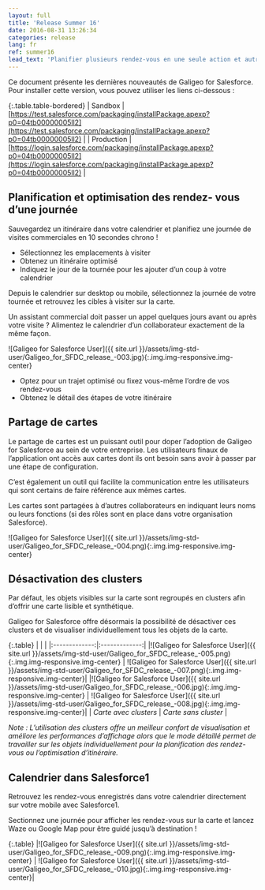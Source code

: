 ```yaml
---
layout: full
title: 'Release Summer 16'
date: 2016-08-31 13:26:34
categories: release
lang: fr
ref: summer16
lead_text: 'Planifier plusieurs rendez-vous en une seule action et autres améliorations. Disponible maintenant !'
---
```


Ce document présente les dernières nouveautés de Galigeo for Salesforce. Pour installer cette version, vous pouvez utiliser les liens ci-dessous :

{:.table.table-bordered}
| Sandbox  | [https://test.salesforce.com/packaging/installPackage.apexp?p0=04tb00000005ll2](https://test.salesforce.com/packaging/installPackage.apexp?p0=04tb00000005ll2) |
| Production  | [https://login.salesforce.com/packaging/installPackage.apexp?p0=04tb00000005ll2](https://login.salesforce.com/packaging/installPackage.apexp?p0=04tb00000005ll2) |

## Planification et optimisation des rendez- vous d’une journée

Sauvegardez un itinéraire dans votre calendrier et planifiez une journée de visites commerciales en 10 secondes chrono !

- Sélectionnez les emplacements à visiter
- Obtenez un itinéraire optimisé
- Indiquez le jour de la tournée pour les ajouter d’un coup à votre calendrier

Depuis le calendrier sur desktop ou mobile, sélectionnez la journée de votre tournée et retrouvez les cibles à visiter sur la carte.

Un assistant commercial doit passer un appel quelques jours avant ou après votre visite ? Alimentez le calendrier d’un collaborateur exactement de la même façon.

![Galigeo for Salesforce User]({{ site.url }}/assets/img-std-user/Galigeo_for_SFDC_release_-003.jpg){:.img.img-responsive.img-center}

- Optez pour un trajet optimisé ou fixez vous-même l’ordre de vos rendez-vous
- Obtenez le détail des étapes de votre itinéraire

## Partage de cartes

Le partage de cartes est un puissant outil pour doper l’adoption de Galigeo for Salesforce au sein de votre entreprise. Les utilisateurs finaux de l’application ont accès aux cartes dont ils ont besoin sans avoir à passer par une étape de configuration.

C’est également un outil qui facilite la communication entre les utilisateurs qui sont certains de faire référence aux mêmes cartes.

Les cartes sont partagées à d’autres collaborateurs en indiquant leurs noms ou leurs fonctions (si des rôles sont en place dans votre organisation Salesforce).

![Galigeo for Salesforce User]({{ site.url }}/assets/img-std-user/Galigeo_for_SFDC_release_-004.png){:.img.img-responsive.img-center}


## Désactivation des clusters

Par défaut, les objets visibles sur la carte sont regroupés en clusters afin d’offrir une carte lisible et synthétique. 

Galigeo for Salesforce offre désormais la possibilité de désactiver ces clusters et de visualiser individuellement tous les objets de la carte.

{:.table}
|   |    |
|:-------------:|:-------------:|
|![Galigeo for Salesforce User]({{ site.url }}/assets/img-std-user/Galigeo_for_SFDC_release_-005.png){:.img.img-responsive.img-center} | ![Galigeo for Salesforce User]({{ site.url }}/assets/img-std-user/Galigeo_for_SFDC_release_-007.png){:.img.img-responsive.img-center}|
|![Galigeo for Salesforce User]({{ site.url }}/assets/img-std-user/Galigeo_for_SFDC_release_-006.jpg){:.img.img-responsive.img-center} | ![Galigeo for Salesforce User]({{ site.url }}/assets/img-std-user/Galigeo_for_SFDC_release_-008.jpg){:.img.img-responsive.img-center}|
| *Carte avec clusters* | *Carte sans cluster* |

*Note : L’utilisation des clusters offre un meilleur confort de visualisation et améliore les performances d’affichage alors que le mode détaillé permet de travailler sur les objets individuellement pour la planification des rendez-vous ou l’optimisation d’itinéraire.*

## Calendrier dans Salesforce1

Retrouvez les rendez-vous enregistrés dans votre calendrier directement sur votre mobile avec Salesforce1.

Sectionnez une journée pour afficher les rendez-vous sur la carte et lancez Waze ou Google Map pour être guidé jusqu’à destination !

{:.table}
|![Galigeo for Salesforce User]({{ site.url }}/assets/img-std-user/Galigeo_for_SFDC_release_-009.png){:.img.img-responsive.img-center} | ![Galigeo for Salesforce User]({{ site.url }}/assets/img-std-user/Galigeo_for_SFDC_release_-010.jpg){:.img.img-responsive.img-center}|


